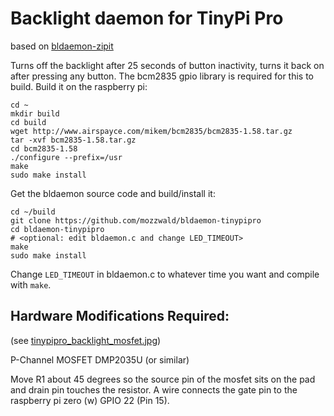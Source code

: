 # Backlight daemon for TinyPi Pro

based on [bldaemon-zipit](https://github.com/mozzwald/bldaemon-zipit)

Turns off the backlight after 25 seconds of button inactivity,
turns it back on after pressing any button. The bcm2835 gpio library
is required for this to build. Build it on the raspberry pi:

```
cd ~
mkdir build
cd build
wget http://www.airspayce.com/mikem/bcm2835/bcm2835-1.58.tar.gz
tar -xvf bcm2835-1.58.tar.gz
cd bcm2835-1.58
./configure --prefix=/usr
make
sudo make install
```

Get the bldaemon source code and build/install it:

```
cd ~/build
git clone https://github.com/mozzwald/bldaemon-tinypipro
cd bldaemon-tinypipro
# <optional: edit bldaemon.c and change LED_TIMEOUT>
make
sudo make install
```

Change `LED_TIMEOUT` in bldaemon.c to whatever time you want and
compile with `make`.

## Hardware Modifications Required:
(see [tinypipro_backlight_mosfet.jpg](https://github.com/mozzwald/bldaemon-tinypipro/raw/master/tinypipro_backlight_mosfet.jpg))

P-Channel MOSFET DMP2035U (or similar)

Move R1 about 45 degrees so the source pin of the mosfet sits
on the pad and drain pin touches the resistor. A wire connects
the gate pin to the raspberry pi zero (w) GPIO 22 (Pin 15).
